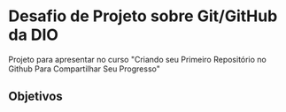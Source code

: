# Desafio de Projeto sobre Git/GitHub da DIO
Projeto para apresentar no curso "Criando seu Primeiro Repositório no Github Para Compartilhar Seu Progresso"

## Objetivos ##

